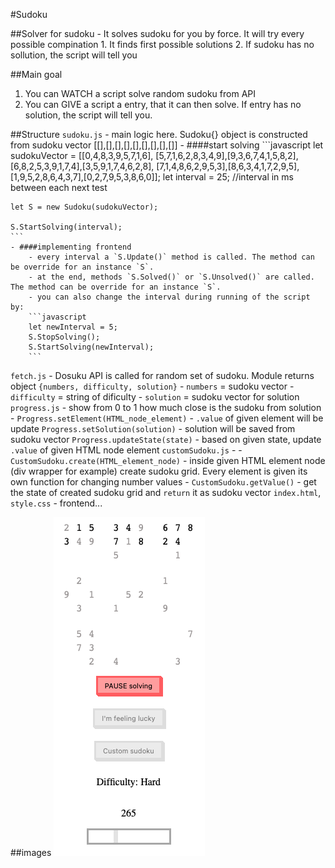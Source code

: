 #Sudoku

##Solver for sudoku
    - It solves sudoku for you by force. It will try every possible compination
        1. It finds first possible solutions
        2. If sudoku has no sollution, the script will tell you

##Main goal
1. You can WATCH a script solve random sudoku from API
2. You can GIVE a script a entry, that it can then solve. If entry has no solution, the script will tell you.

##Structure
`sudoku.js` - main logic here. Sudoku{} object is constructed from sudoku vector [[],[],[],[],[],[],[],[],[]]
    - ####start solving
    ```javascript
    let sudokuVector = [[0,4,8,3,9,5,7,1,6],
    [5,7,1,6,2,8,3,4,9],[9,3,6,7,4,1,5,8,2],
    [6,8,2,5,3,9,1,7,4],[3,5,9,1,7,4,6,2,8],
    [7,1,4,8,6,2,9,5,3],[8,6,3,4,1,7,2,9,5],
    [1,9,5,2,8,6,4,3,7],[0,2,7,9,5,3,8,6,0]];
    let interval = 25; //interval in ms between each next test

    let S = new Sudoku(sudokuVector);
    
    S.StartSolving(interval);
    ```
    - ####implementing frontend
        - every interval a `S.Update()` method is called. The method can be override for an instance `S`.
        - at the end, methods `S.Solved()` or `S.Unsolved()` are called. The method can be override for an instance `S`.
        - you can also change the interval during running of the script by: 
        ```javascript
        let newInterval = 5;
        S.StopSolving();
        S.StartSolving(newInterval);
        ```
`fetch.js` - Dosuku API is called for random set of sudoku. Module returns object `{numbers, difficulty, solution}` 
    - `numbers` = sudoku vector
    - `difficulty` = string of dificulty
    - `solution` = sudoku vector for solution
`progress.js` - show from 0 to 1 how much close is the sudoku from solution
    - `Progress.setElement(HTML_node_element)` - `.value` of given element will be update
     `Progress.setSolution(solution)` - solution will be saved from sudoku vector
     `Progress.updateState(state)` - based on given state, update `.value` of given HTML node element
`customSudoku.js` - 
    - `CustomSudoku.create(HTML_element_node)` - inside given HTML element node (div wrapper for example) create sudoku grid. Every element is given its own function for changing number values
    - `CustomSudoku.getValue()` - get the state of created sudoku grid and `return` it as sudoku vector
`index.html`, `style.css` - frontend...


##images
![screenshot of the page](examples/example_1.png)